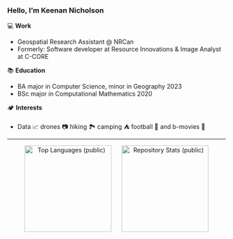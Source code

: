 ### Hello, I’m Keenan Nicholson

💻 **Work**
- Geospatial Research Assistant @ NRCan
- Formerly: Software developer at Resource Innovations & Image Analyst at C-CORE

📚 **Education**

- BA major in Computer Science, minor in Geography 2023
- BSc major in Computational Mathematics 2020

🏕️ **Interests**

- Data 📈 drones 📷 hiking 🏞️ camping ⛺ football 🐏 and b-movies 🎥

---


<p align="center">
  <img src="https://github-readme-stats.vercel.app/api/top-langs/?username=keenan-nicholson&hide=jupyter%20notebook&theme=radical&layout=compact&size_weight=0.5&count_weight=0.5&card_width=250" alt="Top Languages (public)" style="display: inline-block; margin-right: 20px; height: 200px;">
  
  <a href="https://github.com/anuraghazra/github-readme-stats" style="display: inline-block;">
    <img src="https://github-readme-stats.vercel.app/api?username=keenan-nicholson&show_icons=true&theme=radical&custom_title=Repository%20Stats&hide_rank=true&count_private=true&card_width=325" alt="Repository Stats (public)" style="height: 200px;">
  </a>
</p>
